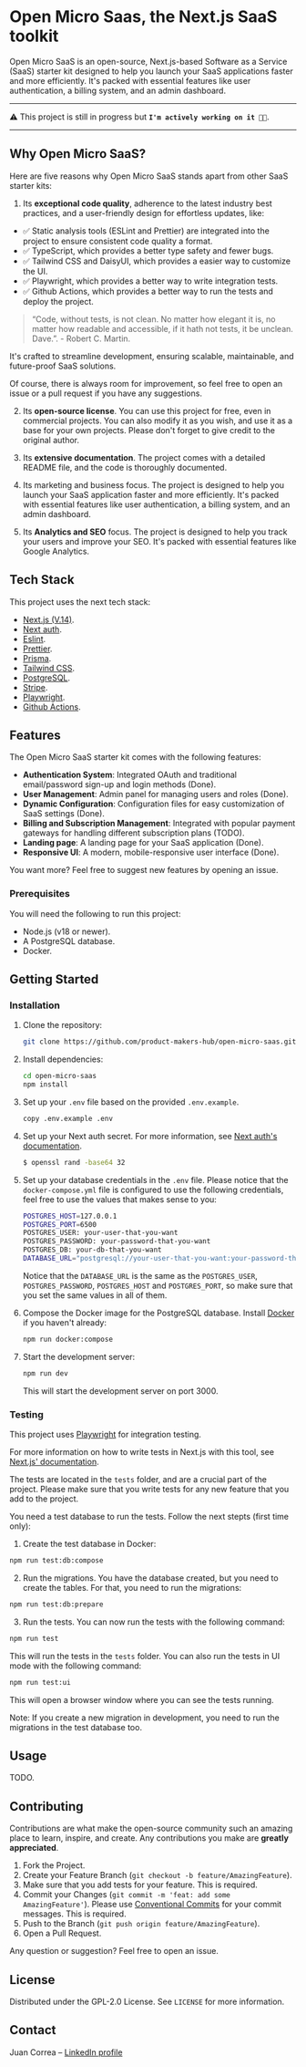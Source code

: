 # Open Micro Saas, the Next.js SaaS toolkit

Open Micro SaaS is an open-source, Next.js-based Software as a Service (SaaS) starter kit designed to help you launch your SaaS applications faster and more efficiently. It's packed with essential features like user authentication, a billing system, and an admin dashboard.

---

⚠️ This project is still in progress but **`I'm actively working on it 👨‍💻`**.

---

## Why Open Micro SaaS?

Here are five reasons why Open Micro SaaS stands apart from other SaaS starter kits:

1. Its **exceptional code quality**, adherence to the latest industry best practices, and a user-friendly design for effortless updates, like:

- ✅ Static analysis tools (ESLint and Prettier) are integrated into the project to ensure consistent code quality a format.
- ✅ TypeScript, which provides a better type safety and fewer bugs.
- ✅ Tailwind CSS and DaisyUI, which provides a easier way to customize the UI.
- ✅ Playwright, which provides a better way to write integration tests.
- ✅ Github Actions, which provides a better way to run the tests and deploy the project.

> “Code, without tests, is not clean. No matter how elegant it is, no matter how readable and accessible, if it hath not tests, it be unclean. Dave.”. - Robert C. Martin.

It's crafted to streamline development, ensuring scalable, maintainable, and future-proof SaaS solutions.

Of course, there is always room for improvement, so feel free to open an issue or a pull request if you have any suggestions.

2. Its **open-source license**. You can use this project for free, even in commercial projects. You can also modify it as you wish, and use it as a base for your own projects. Please don't forget to give credit to the original author.

3. Its **extensive documentation**. The project comes with a detailed README file, and the code is thoroughly documented.

4. Its marketing and business focus. The project is designed to help you launch your SaaS application faster and more efficiently. It's packed with essential features like user authentication, a billing system, and an admin dashboard.

5. Its **Analytics and SEO** focus. The project is designed to help you track your users and improve your SEO. It's packed with essential features like Google Analytics.

## Tech Stack

This project uses the next tech stack:

- [Next.js (V.14)](https://nextjs.org/).
- [Next auth](https://next-auth.js.org/).
- [Eslint](https://eslint.org/).
- [Prettier](https://prettier.io/).
- [Prisma](https://www.prisma.io/).
- [Tailwind CSS](https://tailwindcss.com/).
- [PostgreSQL](https://www.postgresql.org/).
- [Stripe](https://stripe.com/).
- [Playwright](https://playwright.dev/).
- [Github Actions](https://github.com/features/actions).

## Features

The Open Micro SaaS starter kit comes with the following features:

- **Authentication System**: Integrated OAuth and traditional email/password sign-up and login methods (Done).
- **User Management**: Admin panel for managing users and roles (Done).
- **Dynamic Configuration**: Configuration files for easy customization of SaaS settings (Done).
- **Billing and Subscription Management**: Integrated with popular payment gateways for handling different subscription plans (TODO).
- **Landing page**: A landing page for your SaaS application (Done).
- **Responsive UI**: A modern, mobile-responsive user interface (Done).

You want more? Feel free to suggest new features by opening an issue.

### Prerequisites

You will need the following to run this project:

- Node.js (v18 or newer).
- A PostgreSQL database.
- Docker.

## Getting Started

### Installation

1. Clone the repository:
   ```bash
   git clone https://github.com/product-makers-hub/open-micro-saas.git
   ```
2. Install dependencies:
   ```bash
   cd open-micro-saas
   npm install
   ```
3. Set up your `.env` file based on the provided `.env.example`.

   ```bash
   copy .env.example .env
   ```

4. Set up your Next auth secret. For more information, see [Next auth's documentation](https://next-auth.js.org/configuration/options#description-1).

   ```bash
   $ openssl rand -base64 32
   ```

5. Set up your database credentials in the `.env` file. Please notice that the `docker-compose.yml` file is configured to use the following credentials, feel free to use the values that makes sense to you:

   ```bash
   POSTGRES_HOST=127.0.0.1
   POSTGRES_PORT=6500
   POSTGRES_USER: your-user-that-you-want
   POSTGRES_PASSWORD: your-password-that-you-want
   POSTGRES_DB: your-db-that-you-want
   DATABASE_URL="postgresql://your-user-that-you-want:your-password-that-you-want@localhost:6500/your-db-that-you-want?schema=public"
   ```

   Notice that the `DATABASE_URL` is the same as the `POSTGRES_USER`, `POSTGRES_PASSWORD`, `POSTGRES_HOST` and `POSTGRES_PORT`, so make sure that you set the same values in all of them.

6. Compose the Docker image for the PostgreSQL database. Install [Docker](https://docs.docker.com/get-docker/) if you haven't already:

   ```bash
   npm run docker:compose
   ```

7. Start the development server:
   ```bash
   npm run dev
   ```
   This will start the development server on port 3000.

### Testing

This project uses [Playwright](https://playwright.dev/) for integration testing.

For more information on how to write tests in Next.js with this tool, see [Next.js' documentation](https://nextjs.org/docs/app/building-your-application/testing/playwright).

The tests are located in the `tests` folder, and are a crucial part of the project. Please make sure that you write tests for any new feature that you add to the project.

You need a test database to run the tests. Follow the next stepts (first time only):

1. Create the test database in Docker:

```bash
npm run test:db:compose
```

2. Run the migrations. You have the database created, but you need to create the tables. For that, you need to run the migrations:

```bash
npm run test:db:prepare
```

3. Run the tests. You can now run the tests with the following command:

```bash
npm run test
```

This will run the tests in the `tests` folder. You can also run the tests in UI mode with the following command:

```bash
npm run test:ui
```

This will open a browser window where you can see the tests running.

Note: If you create a new migration in development, you need to run the migrations in the test database too.

## Usage

TODO.

## Contributing

Contributions are what make the open-source community such an amazing place to learn, inspire, and create. Any contributions you make are **greatly appreciated**.

1. Fork the Project.
2. Create your Feature Branch (`git checkout -b feature/AmazingFeature`).
3. Make sure that you add tests for your feature. This is required.
4. Commit your Changes (`git commit -m 'feat: add some AmazingFeature'`). Please use [Conventional Commits](https://www.conventionalcommits.org/en/v1.0.0/) for your commit messages. This is required.
5. Push to the Branch (`git push origin feature/AmazingFeature`).
6. Open a Pull Request.

Any question or suggestion? Feel free to open an issue.

## License

Distributed under the GPL-2.0 License. See `LICENSE` for more information.

## Contact

Juan Correa – [LinkedIn profile](https://www.linkedin.com/in/juancorreaherrera/)
